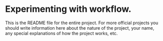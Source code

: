 # Experimenting with workflow.

This is the README file for the entire project. For more official projects you should write information here about the nature of the project, your name, any special explanations of how the project works, etc.
